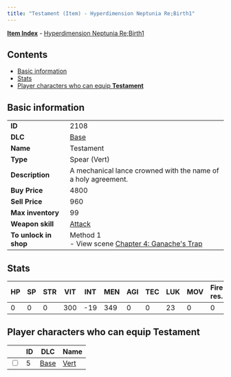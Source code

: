 ```yaml
---
title: "Testament (Item) - Hyperdimension Neptunia Re;Birth1"
---
```


[**Item Index**](/neptunia/rb1/item/index.html) - [Hyperdimension Neptunia Re;Birth1](/neptunia/rb1)

## Contents

- [Basic information](#basic-information)
- [Stats](#stats)
- [Player characters who can equip **Testament**](#player-characters-who-can-equip-testament)

## Basic information

|   |   |
| -- | -- |
| **ID** | 2108 |
| **DLC** | [Base](/neptunia/rb1/dlc/1-base.html) |
| **Name** | Testament |
| **Type** | Spear (Vert) |
| **Description** | A mechanical lance crowned with the name of a holy agreement. |
| **Buy Price** | 4800 |
| **Sell Price** | 960 |
| **Max inventory** | 99 |
| **Weapon skill** | [Attack](/neptunia/rb1/skill/1-801-attack.html) |
| **To unlock in shop** | Method 1<br />- View scene [Chapter 4: Ganache's Trap](/neptunia/rb1/scene/1-417-chapter-4-ganaches-trap.html) |

## Stats

| HP | SP | STR | VIT | INT | MEN | AGI | TEC | LUK | MOV | Fire res. | Ice res. | Wind res. | Lightning res. |
| -- | -- | --- | --- | --- | --- | --- | --- | --- | --- | --------- | -------- | --------- | -------------- |
| 0 | 0 | 0 | 300 | -19 | 349 | 0 | 0 | 23 | 0 | 0 | 0 | 0 | 0 |

## Player characters who can equip **Testament**

|    | ID | DLC | Name |
| -- | -- | --- | ---- |
| <input type="checkbox" id="rb1-player-1-5" class="trackbox" /> | 5 | [Base](/neptunia/rb1/dlc/1-base.html) | [Vert](/neptunia/rb1/player/1-5-vert.html) |